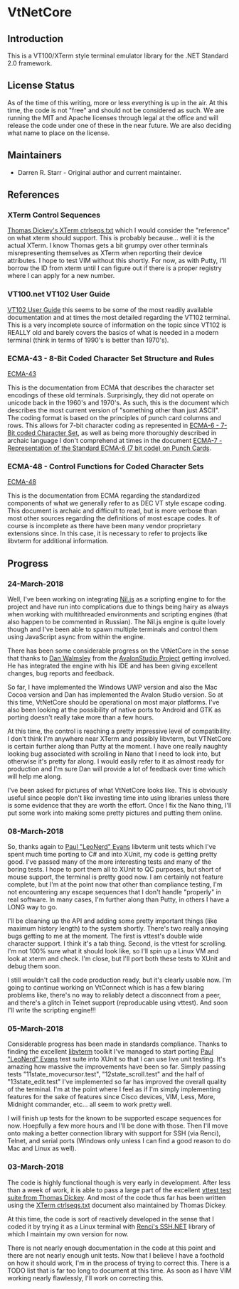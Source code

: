 # VtNetCore

## Introduction

This is a VT100/XTerm style terminal emulator library for the .NET Standard 2.0 framework. 

## License Status

As of the time of this writing, more or less everything is up in the air. At this time, the code is not "free" and should not be considered as such.
We are running the MIT and Apache licenses through legal at the office and will release the code under one of these in the near future. We are also
deciding what name to place on the license.

## Maintainers

* Darren R. Starr - Original author and current maintainer.

## References

### XTerm Control Sequences

[Thomas Dickey's XTerm ctrlseqs.txt](https://github.com/ThomasDickey/xterm-snapshots/blob/master/ctlseqs.txt) which I would consider the "reference" on
what xterm should support. This is probably because... well it is the actual XTerm. I know Thomas gets a bit grumpy over other terminals misrepresenting
themselves as XTerm when reporting their device attributes. I hope to test VIM without this shortly. For now, as with Putty, I'll borrow the ID from xterm
until I can figure out if there is a proper registry where I can apply for a new number.

### VT100.net VT102 User Guide

[VT102 User Guide](https://vt100.net/docs/vt102-ug/) this seems to be some of the most readily available documentation and at times the most detailed
regarding the VT102 terminal. This is a very incomplete source of information on the topic since VT102 is REALLY old and barely covers the basics of
what is needed in a modern terminal (think in terms of 1990's is better than 1970's).

### ECMA-43 - 8-Bit Coded Character Set Structure and Rules

[ECMA-43](http://www.ecma-international.org/publications/files/ECMA-ST/Ecma-043.pdf)

This is the documentation from ECMA that describes the character set encodings of these old terminals. Surprisingly, they did not operate on
unicode back in the 1960's and 1970's. As such, this is the document which describes the most current version of "something other than just ASCII".
The coding format is based on the principles of punch card columns and rows. This allows for 7-bit character coding as represented in
[ECMA-6 - 7-Bit coded Character Set](http://www.ecma-international.org/publications/files/ECMA-ST/Ecma-006.pdf), as well as being more thoroughly
described in archaic language I don't comprehend at times in the document
[ECMA-7 - Representation of the Standard ECMA-6 (7 bit code) on Punch Cards](https://www.ecma-international.org/publications/files/ECMA-ST-WITHDRAWN/ECMA-7,%201st%20Edition,%20April%201965.pdf).

### ECMA-48 - Control Functions for Coded Character Sets

[ECMA-48](http://www.ecma-international.org/publications/files/ECMA-ST/Ecma-048.pdf)

This is the documentation from ECMA regarding the standardized components of what we generally refer to as DEC VT style escape coding. This document
is archaic and difficult to read, but is more verbose than most other sources regarding the definitions of most escape codes. It of course is
incomplete as there have been many vendor proprietary extensions since. In this case, it is necessary to refer to projects like libvterm for additional
information.

## Progress

### 24-March-2018

Well, I've been working on integrating [Nil.js](https://github.com/nilproject/NiL.JS) as a scripting engine to for the project and have run into complications
due to things being hairy as always when working with multithreaded environments and scripting engines (that also happen to be commented in Russian). The Nil.js
engine is quite lovely though and I've been able to spawn multiple terminals and control them using JavaScript async from within the engine.

There has been some considerable progress on the VtNetCore in the sense that thanks to [Dan Walmsley](https://github.com/danwalmsley) from the 
[AvalonStudio Project](https://github.com/VitalElement/AvalonStudio) getting involved. He has integrated the engine with his IDE and has been giving excellent
changes, bug reports and feedback.

So far, I have implemented the Windows UWP version and also the Mac Cocoa version and Dan has implemented the Avalon Studio version. So at this time, VtNetCore
should be operational on most major platforms. I've also been looking at the possibility of native ports to Android and GTK as porting doesn't really take more
than a few hours.

At this time, the control is reaching a pretty impressive level of compatibility. I don't think I'm anywhere near XTerm and possibly libvterm, but VTNetCore is 
certain further along than Putty at the moment. I have one really naughty looking bug associated with scrolling in Nano that I need to look into, but otherwise
it's pretty far along. I would easily refer to it as almost ready for production and I'm sure Dan will provide a lot of feedback over time which will help me
along.

I've been asked for pictures of what VtNetCore looks like. This is obviously useful since people don't like investing time into using libraries unless there
is some evidence that they are worth the effort. Once I fix the Nano thing, I'll put some work into making some pretty pictures and putting them online.

### 08-March-2018

So, thanks again to [Paul "LeoNerd" Evans](https://launchpad.net/~leonerd) libvterm unit tests which I've spent much time porting to C# and into
XUnit, my code is getting pretty good. I've passed many of the more interesting tests and many of the boring tests. I hope to port them all to
XUnit to QC purposes, but short of mouse support, the terminal is pretty good now. I am certainly not feature complete, but I'm at the point now
that other than compliance testing, I'm not encountering any escape sequences that I don't handle "properly" in real software. In many cases,
I'm further along than Putty, in others I have a LONG way to go.

I'll be cleaning up the API and adding some pretty important things (like maximum history length) to the system shortly. There's two really annoying bugs getting to me at the moment. The first is vttest's double wide character support. I think it's a tab thing. Second, is the vttest for scrolling. I'm not 100% sure what it should look like, so I'll spin up a Linux VM and look at xterm and check. I'm close, but I'll port both these tests to XUnit and debug them soon.

I still wouldn't call the code production ready, but it's clearly usable now. I'm going to continue working on VtConnect which is has a few blaring
problems like, there's no way to reliably detect a disconnect from a peer, and there's a glitch in Telnet support (reproducable using vttest). And soon I'll write the scripting engine!!!

### 05-March-2018

Considerable progress has been made in standards compliance. Thanks to finding the excellent [libvterm](https://launchpad.net/libvterm) toolkit
I've managed to start porting [Paul "LeoNerd" Evans](https://launchpad.net/~leonerd) test suite into XUnit so that I can use live unit testing.
It's amazing how massive the improvements have been so far. Simply passing tests "11state_movecursor.test", "12state_scroll.test" and the half of "13state_edit.test" I've implemented so far has improved the overall quality of the terminal. I'm at the point where I feel as if I'm simply
implementing features for the sake of features since Cisco devices, VIM, Less, More, Midnight commander, etc... all seem to work pretty well.

I will finish up tests for the known to be supported escape sequences for now. Hoepfully a few more hours and I'll be done with those. Then I'll
move onto making a better connection library with support for SSH (via Renci), Telnet, and serial ports (Windows only unless I can find a good reason
to do Mac and Linux as well).

### 03-March-2018

The code is highly functional though is very early in development. After less than a week of work, it is able to pass a large part of the
excellent [vttest test suite from Thomas Dickey](https://invisible-island.net/vttest/vttest.html). And most of the code thus far has been
written using the [XTerm ctrlseqs.txt](https://github.com/ThomasDickey/xterm-snapshots/blob/master/ctlseqs.txt) document also maintained
by Thomas Dickey.

At this time, the code is sort of reactively developed in the sense that I coded it by trying it as a Linux terminal with [Renci's SSH.NET](https://github.com/sshnet/SSH.NET)
library of which I maintain my own version for now.

There is not nearly enough documentation in the code at this point and there are not nearly enough unit tests. Now that I
believe I have a foothold on how it should work, I'm in the process of trying to correct this. There is a TODO list that is
far too long to document at this time. As soon as I have VIM working nearly flawlessly, I'll work on correcting this.

